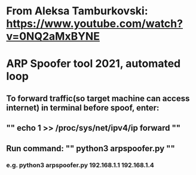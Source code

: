 # From  Aleksa Tamburkovski: https://www.youtube.com/watch?v=0NQ2aMxBYNE

# ARP Spoofer tool 2021, automated loop

## To forward traffic(so target machine can access internet) in terminal before spoof, enter:
##                  ""  echo 1 >> /proc/sys/net/ipv4/ip forward        ""
## Run command:     ""  python3 arpspoofer.py <router IP> <target IP>  ""
###        e.g.         python3 arpspoofer.py 192.168.1.1 192.168.1.4
